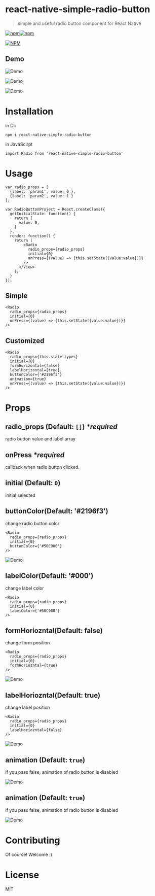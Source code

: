 # react-native-simple-radio-button
> simple and useful radio button component for React Native

[![npm](https://img.shields.io/npm/v/react-native-simple-radio-button.svg)]()[![npm](https://img.shields.io/npm/l/react-native-simple-radio-button.svg)]()

[![NPM](https://nodei.co/npm/react-native-simple-radio-button.png?downloads=true&downloadRank=true&stars=true)](https://nodei.co/npm/react-native-simple-radio-button/)


Demo
---

![Demo](./doc/demo_1.gif)

![Demo](./doc/demo_2.gif)

![Demo](./doc/demo_4.gif)

# Installation

in Cli

```
npm i react-native-simple-radio-button
```

in JavaScirpt

```
import Radio from 'react-native-simple-radio-button'
```


# Usage

```
var radio_props = [
  {label: 'param1', value: 0 },
  {label: 'param2', value: 1 }
];

var RadioButtonProject = React.createClass({
  getInitialState: function() {
    return {
      value: 0,
    }
  },
  render: function() {
    return (
        <Radio
          radio_props={radio_props}
          initial={0}
          onPress={(value) => {this.setState({value:value})}}
        />
      </View>
    );
  }
});
```

Simple
---
```
<Radio
  radio_props={radio_props}
  initial={0}
  onPress={(value) => {this.setState({value:value})}}
/>

```

Customized
---
```
<Radio
  radio_props={this.state.types}
  initial={0}
  formHorizontal={false}
  labelHorizontal={true}
  buttonColor={'#2196f3'}
  animation={true}
  onPress={(value) => {this.setState({value:value})}}
/>
```


# Props

## radio_props (Default: `[]`) _*required_
radio button value and label array

## onPress _*required_
callback when radio button clicked. 

## initial (Default: `0`)
initial selected



## buttonColor(Default: '#2196f3')
change radio button color 

```
<Radio
  radio_props={radio_props}
  initial={0}
  buttonColor={'#50C900'}
/>
```

![Demo](./doc/button_color.jpg)

## labelColor(Default: '#000')
change label color 

```
<Radio
  radio_props={radio_props}
  initial={0}
  labelColor={'#50C900'}
/>
```


## formHoriozntal(Default: false)
change form position

```
<Radio
  radio_props={radio_props}
  initial={0}
  formHoriozntal={true}
/>
```

![Demo](./doc/form_horizontal.jpg)


## labelHoriozntal(Default: true)
change label position

```
<Radio
  radio_props={radio_props}
  initial={0}
  labelHoriozntal={false}
/>
```

![Demo](./doc/label_horizontal.jpg)

## animation (Default: `true`)
if you pass false, animation of radio button is disabled

![Demo](./doc/demo_1.gif)

## animation (Default: `true`)
if you pass false, animation of radio button is disabled

![Demo](./doc/demo_1.gif)

# Contributing
Of course! Welcome :)


# License
MIT
